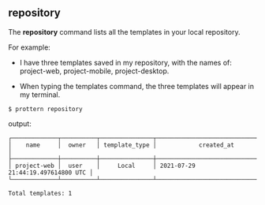 ## repository

The **repository** command lists all the templates in your local repository.

For example:

- I have three templates saved in my repository, with the names of: project-web, project-mobile, project-desktop.

- When typing the templates command, the three templates will appear in my terminal.

```command
$ prottern repository
```

output:

```
┌─────────────┬──────────┬───────────────┬───────────────────────────────────┐
│    name     │  owner   │ template_type │            created_at             │
├─────────────┼──────────┼───────────────┼───────────────────────────────────┤
│ project-web │  user    │     Local     │ 2021-07-29 21:44:19.497614800 UTC │
└─────────────┴──────────┴───────────────┴───────────────────────────────────┘

Total templates: 1
```